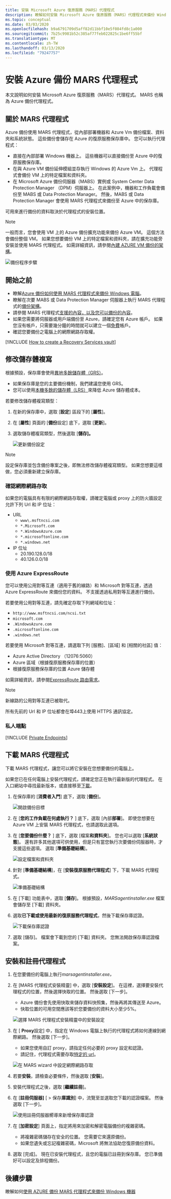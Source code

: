 ```yaml
---
title: 安裝 Microsoft Azure 復原服務（MARS）代理程式
description: 瞭解如何安裝 Microsoft Azure 復原服務（MARS）代理程式來備份 Windows 電腦。
ms.topic: conceptual
ms.date: 03/03/2020
ms.openlocfilehash: b9a6791709d5aff82d11bbf10e5f084fd8c1a000
ms.sourcegitcommit: 7b25c9981b52c385af77feb022825c1be6ff55bf
ms.translationtype: MT
ms.contentlocale: zh-TW
ms.lasthandoff: 03/13/2020
ms.locfileid: "79247757"
---
```

# <a name="install-the-azure-backup-mars-agent"></a>安裝 Azure 備份 MARS 代理程式

本文說明如何安裝 Microsoft Azure 復原服務（MARS）代理程式。 MARS 也稱為 Azure 備份代理程式。

## <a name="about-the-mars-agent"></a>關於 MARS 代理程式

Azure 備份使用 MARS 代理程式，從內部部署機器和 Azure Vm 備份檔案、資料夾和系統狀態。 這些備份會儲存在 Azure 的復原服務保存庫中。 您可以執行代理程式：

* 直接在內部部署 Windows 機器上。 這些機器可以直接備份至 Azure 中的復原服務保存庫。
* 在與 Azure VM 備份延伸模組並存執行 Windows 的 Azure Vm 上。 代理程式會備份 VM 上的特定檔案和資料夾。
* 在 Microsoft Azure 備份伺服器（MABS）實例或 System Center Data Protection Manager （DPM）伺服器上。 在此案例中，機器和工作負載會備份至 MABS 或 Data Protection Manager。 然後，MABS 或 Data Protection Manager 會使用 MARS 代理程式來備份至 Azure 中的保存庫。

可用來進行備份的資料取決於代理程式的安裝位置。

> [!NOTE]
> 一般而言，您會使用 VM 上的 Azure 備份擴充功能來備份 Azure VM。 這個方法會備份整個 VM。 如果您想要備份 VM 上的特定檔案和資料夾，請在擴充功能旁安裝並使用 MARS 代理程式。 如需詳細資訊，請參閱[內建 AZURE VM 備份的架構](backup-architecture.md#architecture-built-in-azure-vm-backup)。

![備份程序步驟](./media/backup-configure-vault/initial-backup-process.png)

## <a name="before-you-start"></a>開始之前

* 瞭解[Azure 備份如何使用 MARS 代理程式來備份 Windows 電腦](backup-architecture.md#architecture-direct-backup-of-on-premises-windows-server-machines-or-azure-vm-files-or-folders)。
* 瞭解在次要 MABS 或 Data Protection Manager 伺服器上執行 MARS 代理程式的[備份架構](backup-architecture.md#architecture-back-up-to-dpmmabs)。
* 請參閱 MARS 代理程式[支援的內容，以及您可以備份的內容](backup-support-matrix-mars-agent.md)。
* 如果您需要將伺服器或用戶端備份至 Azure，請確定您有 Azure 帳戶。 如果您沒有帳戶，只需要幾分鐘的時間就可以建立一個[免費](https://azure.microsoft.com/free/)帳戶。
* 確認您要備份之電腦上的網際網路存取權。

[!INCLUDE [How to create a Recovery Services vault](../../includes/backup-create-rs-vault.md)]

## <a name="modify-storage-replication"></a>修改儲存體複寫

根據預設，保存庫會使用[異地多餘儲存體（GRS）](https://docs.microsoft.com/azure/storage/common/storage-redundancy-grs)。

* 如果保存庫是您的主要備份機制，我們建議您使用 GRS。
* 您可以使用[本機多餘的儲存體（LRS）](https://docs.microsoft.com/azure/storage/common/storage-redundancy-lrs?toc=%2fazure%2fstorage%2fblobs%2ftoc.json)來降低 Azure 儲存體成本。

若要修改儲存體複寫類型：

1. 在新的保存庫中，選取 [**設定**] 區段下的 [**屬性**]。

1. 在 [**屬性**] 頁面的 [**備份**設定] 底下，選取 [**更新**]。

1. 選取儲存體複寫類型，然後選取 [**儲存]。**

    ![更新備份設定](./media/backup-afs/backup-configuration.png)

> [!NOTE]
> 設定保存庫並包含備份專案之後，即無法修改儲存體複寫類型。 如果您想要這樣做，您必須重新建立保存庫。
>

### <a name="verify-internet-access"></a>確認網際網路存取

如果您的電腦具有有限的網際網路存取權，請確定電腦或 proxy 上的防火牆設定允許下列 Url 和 IP 位址：

* URL
  * `www\.msftncsi.com`
  * `*.Microsoft.com`
  * `*.WindowsAzure.com`
  * `*.microsoftonline.com`
  * `*.windows.net`
* IP 位址
  * 20.190.128.0/18
  * 40.126.0.0/18

### <a name="use-azure-expressroute"></a>使用 Azure ExpressRoute

您可以使用公用對等互連（適用于舊的線路）和 Microsoft 對等互連，透過 Azure ExpressRoute 來備份您的資料。 不支援透過私用對等互連進行備份。

若要使用公用對等互連，請先確定存取下列網域和位址：

* `http://www.msftncsi.com/ncsi.txt`
* `microsoft.com`
* `.WindowsAzure.com`
* `.microsoftonline.com`
* `.windows.net`

若要使用 Microsoft 對等互連，請選取下列 [服務]、[區域] 和 [相關的社區] 值：

* Azure Active Directory （12076:5060）
* Azure 區域（根據復原服務保存庫的位置）
* 根據復原服務保存庫的位置 Azure 儲存體

如需詳細資訊，請參閱[ExpressRoute 路由需求](https://docs.microsoft.com/azure/expressroute/expressroute-routing)。

> [!NOTE]
> 新線路的公用對等互連已被取代。

所有先前的 Url 和 IP 位址都會在埠443上使用 HTTPS 通訊協定。

### <a name="private-endpoints"></a>私人端點

[!INCLUDE [Private Endpoints](../../includes/backup-private-endpoints.md)]

## <a name="download-the-mars-agent"></a>下載 MARS 代理程式

下載 MARS 代理程式，讓您可以將它安裝在您想要備份的電腦上。

如果您已在任何電腦上安裝代理程式，請確定您正在執行最新版的代理程式。 在入口網站中尋找最新版本，或直接移至[下載](https://aka.ms/azurebackup_agent)。

1. 在保存庫的 [**消費者入門**] 底下，選取 [**備份**]。

    ![開啟備份目標](./media/backup-try-azure-backup-in-10-mins/open-backup-settings.png)

1. 在 [**您的工作負載在何處執行？** ] 底下，選取 [內部**部署**]。 即使您想要在 Azure VM 上安裝 MARS 代理程式，也請選取此選項。
1. 在 [**您要備份什麼？** ] 底下，選取 [檔案**和資料夾**]。 您也可以選取 [**系統狀態**]。 還有許多其他選項可供使用，但是只有當您執行次要備份伺服器時，才支援這些選項。 選取 [**準備基礎結構**]。

    ![設定檔案和資料夾](./media/backup-try-azure-backup-in-10-mins/set-file-folder.png)

1. 針對 [**準備基礎結構**]，在 [**安裝復原服務代理程式**] 下，下載 MARS 代理程式。

    ![準備基礎結構](./media/backup-try-azure-backup-in-10-mins/choose-agent-for-server-client.png)

1. 在 [下載] 功能表中，選取 [**儲存**]。 根據預設，*MARSagentinstaller.exe* 檔案會儲存至 [下載] 資料夾。

1. 選取**已下載或使用最新的復原服務代理程式**，然後下載保存庫認證。

    ![下載保存庫認證](./media/backup-try-azure-backup-in-10-mins/download-vault-credentials.png)

1. 選取 [儲存]。 檔案會下載到您的 [下載] 資料夾。 您無法開啟保存庫認證檔案。

## <a name="install-and-register-the-agent"></a>安裝和註冊代理程式

1. 在您要備份的電腦上執行*marsagentinstaller.exe。*
1. 在 [MARS 代理程式安裝精靈] 中，選取 [**安裝設定**]。 在這裡，選擇要安裝代理程式的位置，然後選擇快取的位置。 然後選取 [下一步]。
   * Azure 備份會先使用快取來儲存資料快照集，然後再將其傳送至 Azure。
   * 快取位置的可用空間應該等於您要備份的資料大小至少5%。

    ![選擇 MARS 代理程式安裝精靈中的安裝設定](./media/backup-configure-vault/mars1.png)

1. 在 [ **Proxy**設定] 中，指定在 Windows 電腦上執行的代理程式將如何連線到網際網路。 然後選取 [下一步]。

   * 如果您使用自訂 proxy，請指定任何必要的 proxy 設定和認證。
   * 請記住，代理程式需要存取[特定的 url](#before-you-start)。

    ![在 MARS wizard 中設定網際網路存取](./media/backup-configure-vault/mars2.png)

1. 若要**安裝**，請檢查必要條件，然後選取 [**安裝**]。
1. 安裝代理程式之後，選取 [**繼續註冊**]。
1. 在 [**註冊伺服器]** [ > 保存**庫識別**] 中，流覽至並選取您下載的認證檔案。 然後選取 [下一步]。

    ![使用註冊伺服器嚮導來新增保存庫認證](./media/backup-configure-vault/register1.png)

1. 在 [**加密設定**] 頁面上，指定將用來加密和解密電腦備份的複雜密碼。

    * 將複雜密碼儲存在安全的位置。 您需要它來還原備份。
    * 如果您遺失或忘記複雜密碼，Microsoft 將無法協助您復原備份資料。

1. 選取 [完成]。 現在已安裝代理程式，且您的電腦已註冊到保存庫。 您已準備好可以設定及排程備份。

## <a name="next-steps"></a>後續步驟

瞭解如何[使用 AZURE 備份 MARS 代理程式來備份 Windows 機器](backup-windows-with-mars-agent.md)
